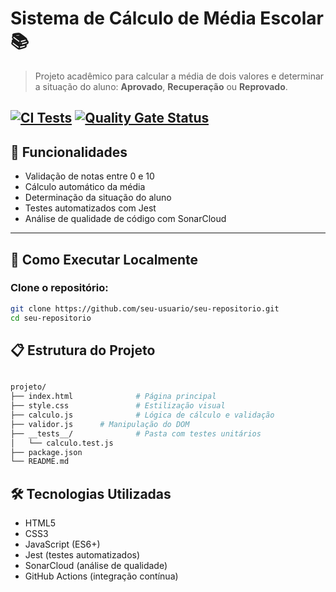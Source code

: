 # Sistema de Cálculo de Média Escolar 📚

> Projeto acadêmico para calcular a média de dois valores e determinar a situação do aluno: **Aprovado**, **Recuperação** ou **Reprovado**.

[![CI Tests](https://github.com/eduardonicioli/validarAluno/actions/workflows/test.yml/badge.svg )](https://github.com/eduardonicioli/validarAluno/actions )
[![Quality Gate Status](https://sonarcloud.io/api/project_badges/measure?project=eduardonicioli_validarAluno&metric=alert_status)](https://sonarcloud.io/summary/new_code?id=eduardonicioli_validarAluno)
---

## 🧪 Funcionalidades

- Validação de notas entre 0 e 10
- Cálculo automático da média
- Determinação da situação do aluno
- Testes automatizados com Jest
- Análise de qualidade de código com SonarCloud

---

## 🚀 Como Executar Localmente

###  Clone o repositório:

```bash
git clone https://github.com/seu-usuario/seu-repositorio.git 
cd seu-repositorio

```
## 📋 Estrutura do Projeto
```bash

projeto/
├── index.html              # Página principal
├── style.css               # Estilização visual
├── calculo.js              # Lógica de cálculo e validação
├── validor.js      # Manipulação do DOM
├── __tests__/              # Pasta com testes unitários
│   └── calculo.test.js
├── package.json
└── README.md
```
## 🛠️ Tecnologias Utilizadas

- HTML5
- CSS3
- JavaScript (ES6+)
- Jest (testes automatizados)
- SonarCloud (análise de qualidade)
- GitHub Actions (integração contínua)
